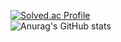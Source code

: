 
[![Solved.ac Profile](http://mazassumnida.wtf/api/v2/generate_badge?boj=yopark)](https://solved.ac/yopark/)  
![Anurag's GitHub stats](https://github-readme-stats.vercel.app/api?username=yoopark&show_icons=true&theme=transparent)
